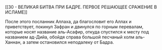 [[30 - ВЕЛИКАЯ БИТВА ПРИ БАДРЕ. ПЕРВОЕ РЕШАЮЩЕЕ СРАЖЕНИЕ В ИСЛАМЕ]]

После этого посланник Аллаха, да благословит его Аллах и приветствует, покинул Зафран и двинулся по горным перевалам, которые носят название аль-Асафир, откуда спустился к месту под названием ад-Дийа, обойдя справа большой песчаный холм аль-Ханнан, а затем остановился неподалеку от Бадра.

